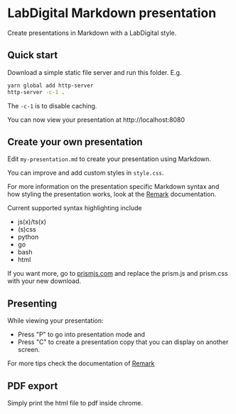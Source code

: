 # LabDigital Markdown presentation

Create presentations in Markdown with a LabDigital style.

## Quick start

Download a simple static file server and run this folder. E.g.

```bash
yarn global add http-server
http-server -c-1 .
```

The `-c-1` is to disable caching.

You can now view your presentation at http://localhost:8080

## Create your own presentation

Edit `my-presentation.md` to create your presentation using Markdown.

You can improve and add custom styles in `style.css`.

For more information on the presentation specific Markdown syntax and how styling the presentation works, look at the [Remark](https://github.com/gnab/remark/wiki) documentation.

Current supported syntax highlighting include

- js(x)/ts(x)
- (s)css
- python
- go
- bash
- html

If you want more, go to [prismjs.com](https://prismjs.com/download.html) and replace the prism.js and prism.css with your new download.

## Presenting

While viewing your presentation:

- Press "P" to go into presentation mode and
- Press "C" to create a presentation copy that you can display on another screen.

For more tips check the documentation of [Remark](https://github.com/gnab/remark/wiki)

## PDF export

Simply print the html file to pdf inside chrome.

